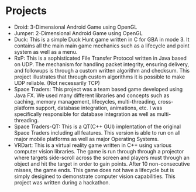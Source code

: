 # Projects
* Droid: 3-Dimensional Android Game using OpenGL
* Jumper: 2-Dimensional Android Game using OpenGL
* Duck: This is a simple Duck Hunt game written in C for GBA in mode 3. It contains all the main
        main game mechanics such as a lifecycle and point system as well as a menu.
* RxP: This is a sophisticated File Transfer Protocol written in Java based on UDP. The mechanism for handling
       packet integrity, ensuring delivery, and followups is through a custom written algorithm and checksum. This 
       project illustrates that through custom algorithms it is possible to make UDP reliable. (Not necessarily TCP)
* Space Traders: This project was a team based game developed using Java FX. We used many different libraries and concepts
                 such as caching, memory management, lifecycles, multi-threading, cross-platform support, database integration,
                 animations, etc. I was specifically responsible for database integration as well as multi-threading.
* Space Traders-QT: This is a QT(C++ GUI) implentation of the original Space Traders including all features. This version is able                     to run on all major mobile platforms as well as major Operating Systems.
* VRDart: This is a virtual reality game written in C++ using various computer vision libraries. The game is run through
          through a projector where targets side-scroll across the screen and players must through an object and hit
          the target in order to gain points. After 10 non-consecutive misses, the game ends. This game does not have a lifecycle
          but is simply desigined to demonstrate computer vision capabilities. This project was written during a hackathon.
